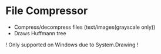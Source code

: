 # File Compressor
- Compress/decompress files (text/images(grayscale only))
- Draws Huffmann tree

! Only supported on Windows due to System.Drawing ! 
